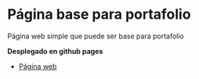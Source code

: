 # Página base para portafolio

Página web simple que puede ser base para portafolio

**Desplegado en github pages**
- [Página web](https://garyn14.github.io/)
